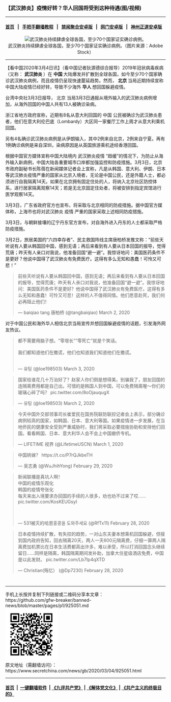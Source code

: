 ### 【武汉肺炎】疫情好转？华人回国将受到这种待遇(图/视频)
------------------------

#### [首页](https://github.com/gfw-breaker/banned-news/blob/master/README.md) &nbsp;&nbsp;|&nbsp;&nbsp; [手把手翻墙教程](https://github.com/gfw-breaker/guides/wiki) &nbsp;&nbsp;|&nbsp;&nbsp; [禁闻聚合安卓版](https://github.com/gfw-breaker/bn-android) &nbsp;&nbsp;|&nbsp;&nbsp; [网门安卓版](https://github.com/oGate2/oGate) &nbsp;&nbsp;|&nbsp;&nbsp; [神州正道安卓版](https://github.com/SzzdOgate/update) 



<div class="article_right" style="fone-color:#000">
 <p style="text-align:center">
  <img alt="武汉肺炎持续肆虐全球各国，至少70个国家证实确诊病例。" src="//img3.secretchina.com/pic/2020/2-26/p2635942a818814257-ss.jpg" style="height:337px; width:600px"/>
  <br>
   武汉肺炎持续肆虐全球各国，至少70个国家证实确诊病例。（图片来源：Adobe Stock）
   <span id="hideid" name="hideid" style="color:red;display:none;">
    <span href="https://www.secretchina.com">
    </span>
   </span>
  </br>
 </p>
 <div id="txt-mid1-t21-2017">
  

---


  </div>
 </div>
 <p>
  【看中国2020年3月4日讯】（看中国记者狄源德综合报导）2019年冠状病毒疾病（又称：
  <strong>
   <span href="https://www.secretchina.com/news/gb/tag/武汉肺炎" target="_blank">
    武汉肺炎
   </span>
  </strong>
  ）在
  <strong>
   中国
  </strong>
  大陆爆发并扩散到全球各国，如今至少70个国家确诊武汉肺炎病例，而且疫情仍呈现快速蔓延趋势。然而，
  <strong>
   北京
  </strong>
  当局近期持续宣称中国大陆疫情已经好转，导致不少海外
  <strong>
   华人
  </strong>
  想回国躲避疫情。
  <span id="hideid" name="hideid" style="color:red;display:none;">
   <span href="https://www.secretchina.com">
   </span>
  </span>
 </p>
 <p>
  台湾中央社3月3日报导，
  <span href="https://www.secretchina.com/news/gb/tag/北京" target="_blank">
   北京
  </span>
  当局3月3日通报从境外输入的武汉肺炎病例增加，从海外回国的中国人共有13人被确诊染病。
 </p>
 <p>
  浙江省地方政府宣称，近期有8名从意大利回国的
  <span href="https://www.secretchina.com" target="_blank">
   中国
  </span>
  公民被确诊为武汉肺炎患者，他们在意大利伦巴底（Lombardy）大区同一家餐厅工作上周才从意大利乘机回国。
 </p>
 <p>
  另有4名确诊武汉肺炎病例是从伊朗输入，其中2例来自北京，2例来自宁夏。再有1例确诊病例是来自深圳，染病原因是从英国旅游乘机途经香港回国。
 </p>
 <p>
  根据中国官方媒体宣称中国大陆境内
  <span href="https://zh.wikipedia.org/wiki/2019%E5%86%A0%E7%8B%80%E7%97%85%E6%AF%92%E7%97%85%E7%96%AB%E6%83%85" target="_blank">
   武汉肺炎疫情
  </span>
  “趋缓”的情况下，为防止从海外输入新病例，中国大陆各重要城市口岸都加强监控和防疫措施。3月3日，北京市政府副秘书长陈蓓在新闻媒体记者会上宣称，凡是从韩国、意大利、伊朗、日本等武汉肺炎疫情严重的国家从北京入境者，无论是中国公民，还是外籍人士，都必须进行自我隔离14天。如果在北京拥有固定住处的人，将纳入北京社区防控体系，进行居家隔离观察14天；若是无北京固定住处者，将被安排到指定宾馆进行医学观察14天。
 </p>
 <p>
  3月3日，广东省政府官方也宣布，将采取与北京相同的防疫措施。据中国官方媒体称，上海市也将对武汉肺炎
  <span href="https://www.secretchina.com/news/gb/tag/疫情" target="_blank">
   疫情
  </span>
  严重的国家采取上述相同防疫措施。
 </p>
 <p>
  3月3日，与朝鲜接壤的辽宁丹东官方宣布，对自海外进入丹东的人士都采取严格防疫措施。
 </p>
 <p>
  3月2日，旅居美国的“六四幸存者”、民主救国阵线主席唐柏桥发推文称：“前些天听说有人要从韩国回中国，感到无语；再后来看到有人要从日本回国的报导，觉得荒唐；昨天有人亲口对我说，他准备回国“避一避”。我惊讶地问：美国医药条件不是更好？他说中国得了武汉肺炎有免费医疗。这得有多么无知和愚蠢！可怜又可悲！”
 </p>
 <blockquote class="twitter-tweet">
  <p dir="ltr" lang="zh">
   前些天听说有人要从韩国回中国，感到无语；再后来看到有人要从日本回国的报导，觉得荒唐；昨天有人亲口对我说，他准备回国“避一避”。我惊讶地问：美国医药条件不是更好？他说中国得了武汉肺炎有免费医疗。这得有多么无知和愚蠢！可怜又可悲！这样的人不值得同情。他们愿意赴死，我们何必再阻止他们！
  </p>
  — baiqiao tang 唐柏桥 (@tangbaiqiao)
  <span href="https://twitter.com/tangbaiqiao/status/1234326075900973057?ref_src=twsrc%5Etfw">
   March 2, 2020
  </span>
 </blockquote>
 <p>
  对于中国公民和海外华人相信北京当局宣传并想回国躲避疫情的话题，引发海外网友热议。
 </p>
 <blockquote class="twitter-tweet">
  <p dir="ltr" lang="zh">
   都不需要用脑子想。“零增长”“零死亡”就是个笑话。
   <br>
    <br>
     我们都知道他们在撒谎，他们也知道我们知道他们在撒谎。
    </br>
   </br>
  </p>
  — 유팅 (@loe198503)
  <span href="https://twitter.com/loe198503/status/1234865723542913024?ref_src=twsrc%5Etfw">
   March 3, 2020
  </span>
 </blockquote>
 <blockquote class="twitter-tweet">
  <p dir="ltr" lang="zh">
   国家给谁花几十万治好了？赵家人你们倒是想得美。别骗我了，朋友回国的连隔离费用都是自己出。可惜的是韩国人到中国，可以免费隔离喔～你们的玻璃心碎了吗？
   <span href="https://t.co/8oOjauqugX">
    pic.twitter.com/8oOjauqugX
   </span>
  </p>
  — 유팅 (@loe198503)
  <span href="https://twitter.com/loe198503/status/1234315075780927488?ref_src=twsrc%5Etfw">
   March 2, 2020
  </span>
 </blockquote>
 <blockquote class="twitter-tweet">
  <p dir="ltr" lang="zh">
   今天中国外交部领事司长崔爱民在国务院联防联控记者会上表示，部分确诊病例较高的国家，如韩国、日本、意大利等国。如果疫情进一步发展，在当地侨民的健康安全受到严重威胁时，我们将采取必要措施协助和安排他们回国。看看韩国、日本、意大利华人会不会上中国撤侨专机。
  </p>
  — LIFETIME 视界 (@LifetimeUSCN)
  <span href="https://twitter.com/LifetimeUSCN/status/1234122118402539522?ref_src=twsrc%5Etfw">
   March 1, 2020
  </span>
 </blockquote>
 <blockquote class="twitter-tweet">
  <p dir="ltr" lang="zh">
   中国转嫁？
   <span href="https://t.co/P7rQJkbeTH">
    https://t.co/P7rQJkbeTH
   </span>
  </p>
  — 吴志勇 (@WuJhihYong)
  <span href="https://twitter.com/WuJhihYong/status/1233618086311292928?ref_src=twsrc%5Etfw">
   February 29, 2020
  </span>
 </blockquote>
 <blockquote class="twitter-tweet">
  <p dir="ltr" lang="zh">
   新闻联播是真坑人啊！
   <br>
    中国的疫情乐观化
    <br>
     韩国的疫情夸张化
     <br>
      每天来出入境要求办回国的手续的人很多，劝也劝不过来了哎……
      <span href="https://t.co/KosKEUGsyI">
       pic.twitter.com/KosKEUGsyI
      </span>
     </br>
    </br>
   </br>
  </p>
  — 531被灭的哈恩홍콩을 도와주세요 (@RfTx11)
  <span href="https://twitter.com/RfTx11/status/1233216287796428801?ref_src=twsrc%5Etfw">
   February 28, 2020
  </span>
 </blockquote>
 <blockquote class="twitter-tweet">
  <p dir="ltr" lang="zh">
   日本疫情持续扩散，有失控的趋势，一对山东夫妻本想乘机回国躲避，但接到国内政府告知，回去隔离20天，两人一天600元隔离费，仔细一算两人隔离费加机票比在日本生活费都高出许多，难以承受，所以打消回国念头继续留日……同样是隔离，韩国隔离期间发补助，加拿大住星级酒店免费，中国是以此发财。
   <span href="https://t.co/Lb7Ip4qXTD">
    pic.twitter.com/Lb7Ip4qXTD
   </span>
  </p>
  — Christian(殇忆） (@Dp7230)
  <span href="https://twitter.com/Dp7230/status/1233426367871627264?ref_src=twsrc%5Etfw">
   February 28, 2020
  </span>
 </blockquote>
 <center>
  <div>
   <div id="txt-mid2-t22-2017" style="display: block;  max-height: 351px;  overflow: hidden;">
    <div id="SC-21xxx">
    </div>
    <ins class="adsbygoogle" data-ad-client="ca-pub-1276641434651360" data-ad-format="auto" data-ad-slot="4301710469" data-full-width-responsive="true" style="display:block">
    </ins>
   </div>
  </div>
 </center>
 <div style="padding-top:12px;">
 </div>
</div>

<hr/>
手机上长按并复制下列链接或二维码分享本文章：<br/>
https://github.com/gfw-breaker/banned-news/blob/master/pages/p1/925051.md <br/>
<a href='https://github.com/gfw-breaker/banned-news/blob/master/pages/p1/925051.md'><img src='https://github.com/gfw-breaker/banned-news/blob/master/pages/p1/925051.md.png'/></a> <br/>
原文地址（需翻墙访问）：https://www.secretchina.com/news/gb/2020/03/04/925051.html


------------------------
#### [首页](https://github.com/gfw-breaker/banned-news/blob/master/README.md) &nbsp;|&nbsp; [一键翻墙软件](https://github.com/gfw-breaker/nogfw/blob/master/README.md) &nbsp;| [《九评共产党》](https://github.com/gfw-breaker/9ping.md/blob/master/README.md#九评之一评共产党是什么) | [《解体党文化》](https://github.com/gfw-breaker/jtdwh.md/blob/master/README.md) | [《共产主义的终极目的》](https://github.com/gfw-breaker/gczydzjmd.md/blob/master/README.md)


<img src='http://gfw-breaker.win/banned-news/pages/p1/925051.md' width='0px' height='0px'/>